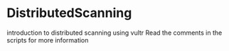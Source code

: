 # DistributedScanning
introduction to distributed scanning using vultr 
Read the comments in the scripts for more information 
